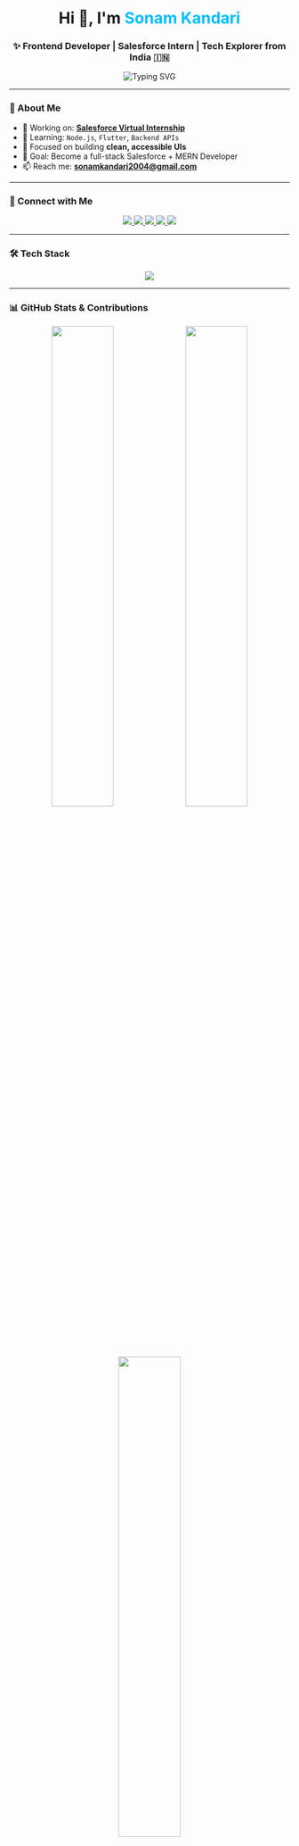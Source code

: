 <!-- Header Banner -->
<h1 align="center">Hi 👋, I'm <span style="color:#00bfff">Sonam Kandari</span></h1>
<h3 align="center">✨ Frontend Developer | Salesforce Intern | Tech Explorer from India 🇮🇳</h3>

<p align="center">
  <img src="https://readme-typing-svg.demolab.com?font=Fira+Code&size=22&pause=1000&center=true&vCenter=true&width=435&lines=Frontend+Developer;React+%7C+Node+%7C+Flutter;Salesforce+Enthusiast;Open+Source+Contributor;Lifelong+Learner" alt="Typing SVG" />
</p>

---

### 🌟 About Me

- 🔭 Working on: **[Salesforce Virtual Internship](https://www.salesforce.com/trailblazer/qo0cuajr9gf5hhq5sb)**
- 🌱 Learning: `Node.js`, `Flutter`, `Backend APIs`
- 🧠 Focused on building **clean, accessible UIs**
- 🎯 Goal: Become a full-stack Salesforce + MERN Developer
- 📫 Reach me: **sonamkandari2004@gmail.com**

---

### 🔗 Connect with Me

<p align="center">
  <a href="https://linkedin.com/in/sonamkandari" target="_blank">
    <img src="https://img.shields.io/badge/LinkedIn-%230077B5?style=for-the-badge&logo=linkedin&logoColor=white"/>
  </a>
  <a href="https://twitter.com/sonamkandari674" target="_blank">
    <img src="https://img.shields.io/badge/Twitter-%231DA1F2?style=for-the-badge&logo=twitter&logoColor=white"/>
  </a>
  <a href="https://instagram.com/sonamkandari04" target="_blank">
    <img src="https://img.shields.io/badge/Instagram-%23E4405F?style=for-the-badge&logo=instagram&logoColor=white"/>
  </a>
  <a href="https://leetcode.com/sonamkandari" target="_blank">
    <img src="https://img.shields.io/badge/LeetCode-%23FFA116?style=for-the-badge&logo=leetcode&logoColor=black"/>
  </a>
  <a href="https://auth.geeksforgeeks.org/user/sonamkandj1ny" target="_blank">
    <img src="https://img.shields.io/badge/GFG-%2300C853?style=for-the-badge&logo=geeksforgeeks&logoColor=white"/>
  </a>
</p>

---

### 🛠️ Tech Stack

<p align="center">
  <img src="https://skillicons.dev/icons?i=html,css,js,react,flutter,nodejs,express,mongodb,mysql,python,java,c,git,linux,postman" />
</p>

---

### 📊 GitHub Stats & Contributions

<p align="center">
  <img src="https://github-readme-stats-sigma-five.vercel.app/api?username=sonamkandari&show_icons=true&theme=tokyonight&hide_border=true&rank_icon=github&custom_title=🌟 Sonam's GitHub Stats" width="47%"/>
  <img src="https://github-readme-streak-stats.demolab.com?user=sonamkandari&theme=tokyonight&hide_border=true&ring=FFB86C&fire=FF6E6E&currStreakLabel=F1FA8C" width="47%"/>
</p>

<p align="center">
  <img src="https://github-readme-stats-sigma-five.vercel.app/api/top-langs/?username=sonamkandari&layout=compact&theme=tokyonight&hide_border=true&langs_count=8&title=📚 Most Used Languages" width="47%" />
</p>

---

### 🔥 Contribution Graph

<p align="center">
  <img src="https://github-readme-activity-graph.vercel.app/graph?username=sonamkandari&theme=tokyo-night&area=true&hide_border=true" width="100%" />
</p>

---

### 🏆 GitHub Trophies

<p align="center">
  <img src="https://github-profile-trophy.vercel.app/?username=sonamkandari&theme=algolia&no-frame=true&no-bg=true&margin-w=15&column=7" />
</p>
